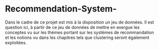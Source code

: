 # Recommendation-System-
Dans le cadre de ce projet est mis à la disposition un jeu de données. Il est question ici, à partir de ce jeu de données de mettre en exergue les conceptes vu sur les thèmes portant sur les systèmes de recommandation et les notions vu dans les chapitres tels que clustering seront également exploitées.
